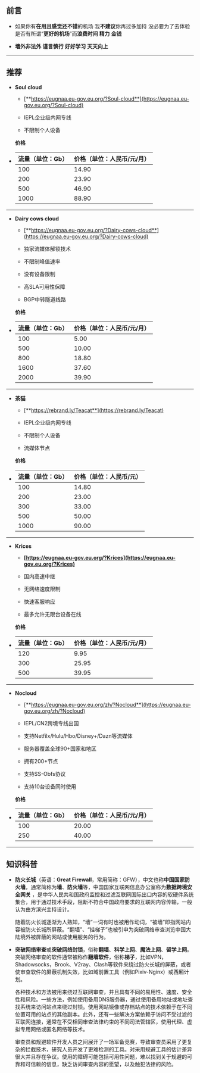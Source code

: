 ## 前言

- 如果你有**在用且感觉还不错**的机场 我**不建议**你再过多加持 没必要为了去体验是否有所谓“**更好的机场**”而**浪费时间** **精力** **金钱**

- **墙外非法外** **谨言慎行** **好好学习** **天天向上**

------

## 推荐

- **Soul cloud**

  - [**https://eugnaa.eu-gov.eu.org/?Soul-cloud**](https://eugnaa.eu-gov.eu.org/?Soul-cloud)

  - IEPL企业级内网专线

  - 不限制个人设备

  **价格**

- | 流量（单位：Gb） | 价格（单位：人民币/元/月） |
  | ---------------- | -------------------------- |
  | 100                  | 14.90                   |
  | 200                  | 23.90                   |
  | 500                  | 46.90                 |
  | 1000                | 88.90                   |

------

- **Dairy cows cloud**

  - [**https://eugnaa.eu-gov.eu.org/?Dairy-cows-cloud**](https://eugnaa.eu-gov.eu.org/?Dairy-cows-cloud)

  - 独家流媒体解锁技术

  - 不限制峰值速率

  - 没有设备限制

  - 高SLA可用性保障

  - BGP中转隧道线路

  **价格**

- | 流量（单位：Gb） | 价格（单位：人民币/元/月） |
  | ---------------- | -------------------------- |
  | 100                  | 5.00                                 |
  | 500                  | 10.00                               |
  | 800                  | 18.80                               |
  | 1600                | 37.60                               |
  | 2000                | 39.90                               |

------

- **茶猫**

  - [**https://rebrand.ly/Teacat**](https://rebrand.ly/Teacat)

  - IEPL企业级内网专线

  - 不限制个人设备

  - 流媒体节点

  **价格**

- | 流量（单位：Gb） | 价格（单位：人民币/元）   |
  | ---------------- | -----------------------|
  | 100              | 14.80                  |
  | 200              | 23.00                  |
  | 300              | 33.00                  |
  | 500              | 50.00                  |
  | 1000             | 90.00                  |

------

- **Krices**

  - **[https://eugnaa.eu-gov.eu.org/?Krices](https://eugnaa.eu-gov.eu.org/?Krices)**

  - 国内高速中继

  - 无网络速度限制

  - 快速客服响应

  - 最多允许无限台设备在线

  **价格**

- | 流量（单位：Gb） | 价格（单位：人民币/元/月） |
   | ---------------- | -------------------------- |
   | 120                  | 9.95                                 |
   | 300                  | 25.95                               |
   | 500                  | 39.95                               |

------

- **Nocloud**

  - [**https://eugnaa.eu-gov.eu.org/zh/?Nocloud**](https://eugnaa.eu-gov.eu.org/zh/?Nocloud)

  - IEPL/CN2跨境专线出国

  - 支持Netfilx/Hulu/Hbo/Disney+/Dazn等流媒体

  - 服务器覆盖全球90+国家和地区

  - 拥有200+节点

  - 支持SS-Obfs协议

  - 支持10台设备同时使用

  **价格**

- | 流量（单位：Gb） | 价格（单位：人民币/元/月） |
   | ---------------- | -------------------------- |
   | 100              | 20.00                       |
   | 250              | 40.00                      |

------

## 知识科普

- **防火长城**（英语：**Great Firewall**，常用简称：GFW），中文也称**中国国家防火墙**，通常简称为**墙**、**防火墙**等，中国国家互联网信息办公室称为**数据跨境安全网关** ，是中华人民共和国政府监控和过滤互联网国际出口内容的软硬件系统集合，用于通过技术手段，阻断不符合中国政府要求的互联网内容传输，一般认为由方滨兴主持设计。

  随着防火长城逐渐为人熟知，“墙”一词有时也被用作动词，“被墙”即指网站内容被防火长城所屏蔽。“翻墙”、“挂梯子”也被引申为突破网络审查浏览中国大陆境外被屏蔽的网站或使用服务的行为。

- **突破网络审查**或**突破网络封锁**，俗称**翻墙**、**科学上网**、**魔法上网**、**留学上网**。突破网络审查的软件通常被称作**翻墙软件**，俗称**梯子**，比如VPN，Shadowsocks，Brook、V2ray、Clash等软件来绕过防火长城的屏蔽，或者使审查软件的屏蔽机制失效，比如域前置工具（例如Pixiv-Nginx）或西厢计划。

  各种技术和方法被用来绕过互联网审查，并且具有不同的易用性、速度、安全性和风险。一些方法，例如使用备用DNS服务器，通过使用备用地址或地址查找系统来访问站点来绕过封锁。使用网站镜像或存档站点的技术依赖于在不同位置可用的站点的其他副本。此外，还有一些解决方案依赖于访问不受过滤的互联网连接，通常在不受相同审查法律约束的不同司法管辖区，使用代理、虚拟专用网络或匿名网络等技术。

  审查员和规避软件开发人员之间展开了一场军备竞赛，导致审查员采用了更复杂的拦截技术，研究人员开发了更难检测的工具。对采用规避工具的估计差异很大并且存在争议。使用的障碍可能包括可用性问题，难以找到关于规避的可靠和可信赖的信息，缺乏访问审查内容的愿望，以及触犯法律的风险。
